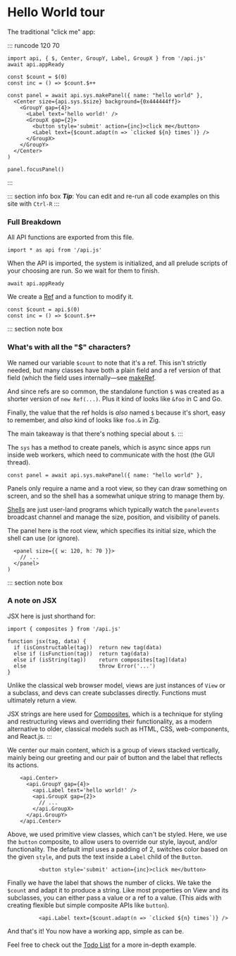 # Hello World tour

The traditional "click me" app:

::: runcode 120 70
```tsx
import api, { $, Center, GroupY, Label, GroupX } from '/api.js'
await api.appReady

const $count = $(0)
const inc = () => $count.$++

const panel = await api.sys.makePanel({ name: "hello world" },
  <Center size={api.sys.$size} background={0x444444ff}>
    <GroupY gap={4}>
      <Label text='hello world!' />
      <GroupX gap={2}>
        <button style='submit' action={inc}>click me</button>
        <Label text={$count.adapt(n => `clicked ${n} times`)} />
      </GroupX>
    </GroupY>
  </Center>
)

panel.focusPanel()
```
:::

::: section info box
***Tip***: You can edit and re-run all code examples on this site with `Ctrl-R`
:::

### Full Breakdown

All API functions are exported from this file.

```tsx
import * as api from '/api.js'
```

When the API is imported, the system is initialized,
and all prelude scripts of your choosing are run.
So we wait for them to finish.

```tsx
await api.appReady
```

We create a [Ref](../guides/refs.md#understanding-refs) and a function to modify it.

```tsx
const $count = api.$(0)
const inc = () => $count.$++
```

::: section note box
### What's with all the "$" characters?

We named our variable `$count` to note that it's
a ref. This isn't strictly needed, but many classes
have both a plain field and a ref version of that
field (which the field uses internally&mdash;see
[makeRef](../guides/refs.md#properties).

And since refs are so common, the standalone function
`$` was created as a shorter version of `new Ref(...)`.
Plus it kind of looks like `&foo` in C and Go.

Finally, the value that the ref holds is *also* named `$`
because it's short, easy to remember, and *also* kind
of looks like `foo.&` in Zig.

The main takeaway is that there's nothing special about `$`.
:::

The `sys` has a method to create panels, which is async
since apps run inside web workers, which need to communicate
with the host (the GUI thread).

```tsx
const panel = await api.sys.makePanel({ name: "hello world" },
```

Panels only require a name and a root view, so they can draw
something on screen, and so the shell has a somewhat unique
string to manage them by.

[Shells](../guides/shells.md#writing-shells) are just user-land programs
which typically watch the `panelevents` broadcast channel
and manage the size, position, and visibility of panels.

The panel here is the root view, which specifies
its initial size, which the shell can use (or ignore).

```tsx
  <panel size={{ w: 120, h: 70 }}>
    // ...
  </panel>
)
```


::: section note box
### A note on JSX

JSX here is just shorthand for:

```tsx
import { composites } from '/api.js'

function jsx(tag, data) {
  if (isConstructable(tag))  return new tag(data)
  else if (isFunction(tag))  return tag(data)
  else if (isString(tag))    return composites[tag](data)
  else                       throw Error('...')
}
```

Unlike the classical web browser model, views are just instances
of `View` or a subclass, and devs can create subclasses directly.
Functions must ultimately return a view.

JSX strings are here used for [Composites](../guides/api-reference.md#composites),
which is a technique for styling and restructuring views and overriding
their functionality, as a modern alternative to older, classical models
such as HTML, CSS, web-components, and React.js.
:::


We center our main content, which is a group of views stacked
vertically, mainly being our greeting and our pair of button and
the label that reflects its actions.

```tsx
    <api.Center>
      <api.GroupY gap={4}>
        <api.Label text='hello world!' />
        <api.GroupX gap={2}>
          // ...
        </api.GroupX>
      </api.GroupY>
    </api.Center>
```

Above, we used primitive view classes, which can't be styled.
Here, we use the `button` composite, to allow users to override
our style, layout, and/or functionality. The default impl uses
a padding of 2, switches color based on the given `style`,
and puts the text inside a `Label` child of the `Button`.

```tsx
          <button style='submit' action={inc}>click me</button>
```

Finally we have the label that shows the number of clicks.
We take the `$count` and adapt it to produce a string.
Like most properties on View and its subclasses, you can
either pass a value or a ref to a value. (This aids with
creating flexible but simple composite APIs like `button`).

```tsx
          <api.Label text={$count.adapt(n => `clicked ${n} times`)} />
```

And that's it! You now have a working app, simple as can be.

Feel free to check out the [Todo List](/examples/todo-list.html)
for a more in-depth example.
